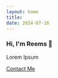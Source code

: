 ```yaml
---
layout: home
title: 
date: 2024-07-16 
---
```

### Hi, I'm Reems 👋
Lorem Ipsum

<a href="/contact.html" class="highlighted">Contact Me</a>

